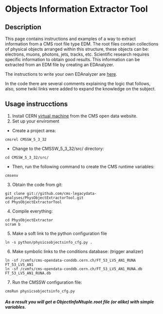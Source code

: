 # Objects Information Extractor Tool
## Description
This page contains instructions and examples of a way to extract information from a CMS root file type EDM.
The root files contain collections of physical objects arranged within this structure, these objects can be: electrons, muons, photons, jets, tracks, etc.
Scientific research requires specific information to obtain good results. This information can be extracted from an EDM file by creating an EDAnalyzer.

The instructions to write your own EDAnalyzer are [here](https://twiki.cern.ch/twiki/bin/view/CMSPublic/WorkBookWriteFrameworkModule).

In the code there are several comments explaining the logic that follows, also, some twiki links were added to expand the knowledge on the subject.

## Usage instrucctions

1. Install CERN [virtual machine](http://opendata.cern.ch/docs/cms-virtual-machine-2011) from the CMS open data website.
2. Set up your enviroment

* Create a project area:
```
cmsrel CMSSW_5_3_32
```
* Change to the CMSSW_5_3_32/src/ directory:

```
cd CMSSW_5_3_32/src/
```
* Then, run the following command to create the CMS runtime variables:

```
cmsenv
```
3. Obtain the code from git:
```
git clone git://github.com/cms-legacydata-analyses/PhysObjectExtractorTool.git
cd PhysObjectExtractorTool
```
4. Compile everything:
```
cd PhysObjectExtractor
scram b
```
5. Make a soft link to the python configuration file
```
ln -s python/physicsobjectsinfo_cfg.py .
```
6. Make symbolic links to the conditions database: (trigger analizer)
```
ln -sf /cvmfs/cms-opendata-conddb.cern.ch/FT_53_LV5_AN1_RUNA FT_53_LV5_AN1
ln -sf /cvmfs/cms-opendata-conddb.cern.ch/FT_53_LV5_AN1_RUNA.db FT_53_LV5_AN1_RUNA.db
```
7. Run the CMSSW configuration file:
```
cmsRun physicsobjectsinfo_cfg.py
```

##### As a result you will get a ObjectInfoNtuple.root file (or alike) with simple variables.








